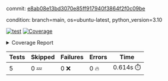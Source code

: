 commit: [e8ab08e13bd3070e85ff917940f3864f2f0c09be](https://github.com/rcmdnk/pyproject-pre-commit/tree/e8ab08e13bd3070e85ff917940f3864f2f0c09be)

condition: branch=main, os=ubuntu-latest, python_version=3.10

[![test](https://github.com/rcmdnk/pyproject-pre-commit/actions/workflows/test.yml/badge.svg)](https://github.com/rcmdnk/pyproject-pre-commit/actions/runs/6648053359)
<a href="https://github.com/rcmdnk/pyproject-pre-commit/blob/e8ab08e13bd3070e85ff917940f3864f2f0c09be/README.md"><img alt="Coverage" src="https://img.shields.io/badge/Coverage-96%25-brightgreen.svg" /></a><details><summary>Coverage Report </summary><table><tr><th>File</th><th>Stmts</th><th>Miss</th><th>Cover</th><th>Missing</th></tr><tbody><tr><td colspan="5"><b>src/pyproject_pre_commit</b></td></tr><tr><td>&nbsp; &nbsp;<a href="https://github.com/rcmdnk/pyproject-pre-commit/blob/e8ab08e13bd3070e85ff917940f3864f2f0c09be/src/pyproject_pre_commit/pyproject_pre_commit.py">pyproject_pre_commit.py</a></td><td>18</td><td>1</td><td>94%</td><td><a href="https://github.com/rcmdnk/pyproject-pre-commit/blob/e8ab08e13bd3070e85ff917940f3864f2f0c09be/src/pyproject_pre_commit/pyproject_pre_commit.py#L91">91</a></td></tr><tr><td><b>TOTAL</b></td><td><b>23</b></td><td><b>1</b></td><td><b>96%</b></td><td>&nbsp;</td></tr></tbody></table></details>

| Tests | Skipped | Failures | Errors | Time |
| ----- | ------- | -------- | -------- | ------------------ |
| 5 | 0 :zzz: | 0 :x: | 0 :fire: | 0.614s :stopwatch: |

